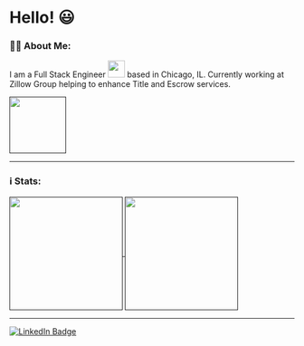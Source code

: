 # Hello! :smiley:

### 👨‍💻 About Me:
I am a Full Stack Engineer <img src="https://media.giphy.com/media/WUlplcMpOCEmTGBtBW/giphy.gif" width="30"> based in Chicago, IL. Currently working at Zillow Group helping to enhance Title and Escrow services.

<a href="">
  <img height=100 align="center" src="https://zillow.mediaroom.com/download/Zillow_Wordmark_Blue_RGB+lrg.png" />
</a>

***

### ℹ️ Stats:
<a href="">
  <img height=200 align="center" src="https://github-readme-stats-zeta-ashy.vercel.app/api/top-langs?username=LoganLaFollette&layout=donut&theme=holi&bg_color=00000000" />
</a>
<a href="">
  <img height=200 align="center" src="https://github-readme-stats-zeta-ashy.vercel.app/api?username=LoganLaFollette&show_icons=true&theme=holi&bg_color=00000000" />
</a>

***

<div id="badges">
  <a href="https://www.linkedin.com/in/logan-lafollette-ab8b59128/">
    <img src="https://img.shields.io/badge/LinkedIn-blue?style=for-the-badge&logo=linkedin&logoColor=white" alt="LinkedIn Badge"/>
  </a>
<!--   <a href="your-youtube-URL">
    <img src="https://img.shields.io/badge/YouTube-red?style=for-the-badge&logo=youtube&logoColor=white" alt="Youtube Badge"/>
  </a> -->
<!--   <a href="your-twitter-URL">
    <img src="https://img.shields.io/badge/Twitter-blue?style=for-the-badge&logo=twitter&logoColor=white" alt="Twitter Badge"/>
  </a> -->
</div>
<img src="https://komarev.com/ghpvc/?username=LoganLaFollette&style=flat-square&color=blue" alt=""/>
